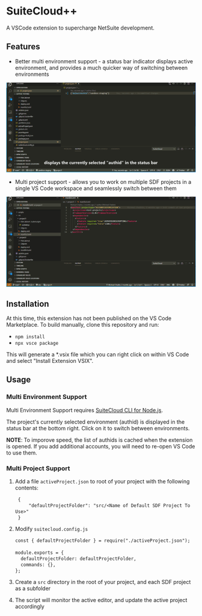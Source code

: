 # SuiteCloud++

A VSCode extension to supercharge NetSuite development.

## Features

- Better multi environment support - a status bar indicator displays active environment, and provides a much quicker way of switching between environments

![Multi Enviroment Support Gif](./img/multiEnvironment.gif)

- Multi project support - allows you to work on multiple SDF projects in a single VS Code workspace and seamlessly switch between them

![Multi Project Support Gif](./img/multiProject.gif)
## Installation

At this time, this extension has not been published on the VS Code Marketplace. To build manually, clone this repository and run:

- `npm install`
- `npx vsce package`

This will generate a *.vsix file which you can right click on within VS Code and select "Install Extension VSIX".

## Usage

### Multi Environment Support

Multi Environment Support requires [SuiteCloud CLI for Node.js](https://github.com/oracle/netsuite-suitecloud-sdk/tree/master/packages/node-cli).
 
The project's currently selected environment (authid) is displayed in the status bar at the bottom right. Click on it to switch between environments.

**NOTE**: To imporove speed, the list of authids is cached when the extension is opened. If you add additional accounts, you will need to re-open VS Code to use them.

### Multi Project Support

1. Add a file `activeProject.json` to root of your project with the following contents:

   ```lang:json
    {
        "defaultProjectFolder": "src/<Name of Default SDF Project To Use>"
    }
    ```

2. Modify `suitecloud.config.js`

    ```lang:js
    const { defaultProjectFolder } = require("./activeProject.json");
 
    module.exports = {
      defaultProjectFolder: defaultProjectFolder,
      commands: {},
    };
    ```

 3. Create a `src` directory in the root of your project, and each SDF project as a subfolder
 
 4. The script will monitor the active editor, and update the active project accordingly

